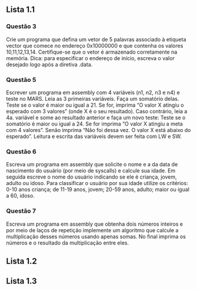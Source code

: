 ## Lista 1.1

### Questão 3
Crie um programa que defina um vetor de 5 palavras associado à etiqueta vector que comece no endereço 0x10000000 e que contenha os valores 10,11,12,13,14. Certifique-se que o vetor é armazenado corretamente na memória. Dica: para especificar o endereço de início, escreva o valor desejado logo após a diretiva .data.

### Questão 5
Escrever um programa em assembly com 4 variáveis (n1, n2, n3 e n4) e teste no MARS. Leia as 3 primeiras variáveis. Faça um somatório delas. Teste se o valor é maior ou igual a 21. Se for, imprima “O valor X atingiu o esperado com 3 valores” (onde X é o seu resultado). Caso contrário, leia a 4a. variável e some ao resultado anterior e faça um novo teste: Teste se o somatório é maior ou igual a 24. Se for imprima “O valor X atingiu a meta com 4 valores”. Senão imprima “Não foi dessa vez. O valor X está abaixo do esperado”. Leitura e escrita das variáveis devem ser feita com LW e SW.

### Questão 6
Escreva um programa em assembly que solicite o nome e a da data de nascimento do usuário (por meio de syscalls) e calcule sua idade. Em seguida escreve o nome do usuário indicando se ele é criança, jovem, adulto ou idoso.
Para classificar o usuário por sua idade utilize os critérios: 0-10 anos criança; de 11-19 anos, jovem; 20-59 anos, adulto; maior ou igual a 60, idoso.

### Questão 7
Escreva um programa em assembly que obtenha dois números inteiros e por meio de laços de repetição implemente um algoritmo que calcule a multiplicação desses números usando apenas somas. No final imprima os números e o resultado da multiplicação entre eles.

## Lista 1.2

## Lista 1.3
